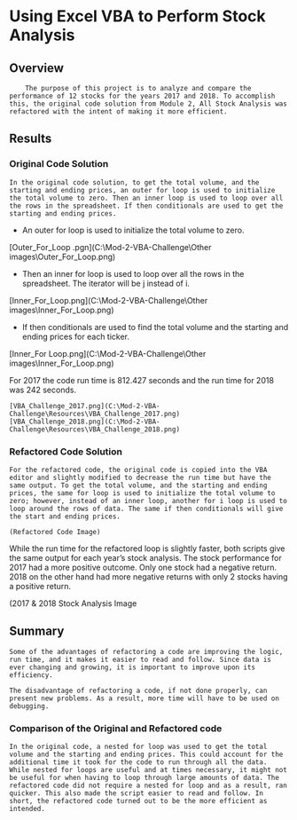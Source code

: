 # **Using Excel VBA to Perform Stock Analysis**

## **Overview**

        The purpose of this project is to analyze and compare the performance of 12 stocks for the years 2017 and 2018. To accomplish this, the original code solution from Module 2, All Stock Analysis was refactored with the intent of making it more efficient. 


## **Results**
	
### Original Code Solution
	
	In the original code solution, to get the total volume, and the starting and ending prices, an outer for loop is used to initialize the total volume to zero. Then an inner loop is used to loop over all the rows in the spreadsheet. If then conditionals are used to get the starting and ending prices.  

* An outer for loop is used to initialize the total volume to zero.

[Outer_For_Loop .pgn](C:\Mod-2-VBA-Challenge\Other images\Outer_For_Loop.png)


* Then an inner for loop is used to loop over all the rows in the spreadsheet. The iterator will be j instead of i. 

[Inner_For_Loop.png](C:\Mod-2-VBA-Challenge\Other images\Inner_For_Loop.png)

			

* If then conditionals are used to find the total volume and the starting and ending prices for each ticker.

[Inner_For Loop.png](C:\Mod-2-VBA-Challenge\Other images\Inner_For_Loop.png)

For 2017 the code run time is 812.427 seconds and the run time for 2018 was 242 seconds. 

	[VBA_Challenge_2017.png](C:\Mod-2-VBA-Challenge\Resources\VBA_Challenge_2017.png)
	[VBA_Challenge_2018.png](C:\Mod-2-VBA-Challenge\Resources\VBA_Challenge_2018.png)

### Refactored Code Solution

	For the refactored code, the original code is copied into the VBA editor and slightly modified to decrease the run time but have the same output. To get the total volume, and the starting and ending prices, the same for loop is used to initialize the total volume to zero; however, instead of an inner loop, another for i loop is used to loop around the rows of data. The same if then conditionals will give the start and ending prices. 

	(Refactored Code Image)
While the run time for the refactored loop is slightly faster, both scripts give the same output for each year’s stock analysis. The stock performance for 2017 had a more positive outcome. Only one stock had a negative return. 2018 on the other hand had more negative returns with only 2 stocks having a positive return. 

(2017 & 2018 Stock Analysis Image 
  
	


## **Summary**

	Some of the advantages of refactoring a code are improving the logic, run time, and it makes it easier to read and follow. Since data is ever changing and growing, it is important to improve upon its efficiency.   

	The disadvantage of refactoring a code, if not done properly, can present new problems. As a result, more time will have to be used on debugging. 


### Comparison of the Original and Refactored code

	In the original code, a nested for loop was used to get the total volume and the starting and ending prices. This could account for the additional time it took for the code to run through all the data. While nested for loops are useful and at times necessary, it might not be useful for when having to loop through large amounts of data. The refactored code did not require a nested for loop and as a result, ran quicker. This also made the script easier to read and follow. In short, the refactored code turned out to be the more efficient as intended. 


